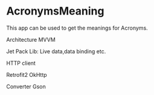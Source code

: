 # AcronymsMeaning
This app can be used to get the meanings for Acronyms.

Architecture
MVVM

Jet Pack Lib:
Live data,data binding etc.

HTTP client

Retrofit2
OkHttp

Converter
Gson




